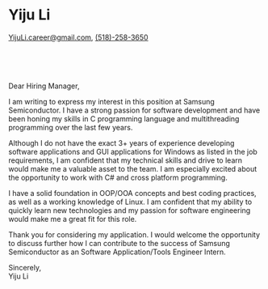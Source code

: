 # Yiju Li
[YijuLi.career@gmail.com](mailto:YijuLi.career@gmail.com), [(518)-258-3650](tel:5182583650)

<br><br><br>

Dear Hiring Manager,

I am writing to express my interest in this position at Samsung Semiconductor. I have a strong passion for software development and have been honing my skills in C programming language and multithreading programming over the last few years.

Although I do not have the exact 3+ years of experience developing software applications and GUI applications for Windows as listed in the job requirements, I am confident that my technical skills and drive to learn would make me a valuable asset to the team. I am especially excited about the opportunity to work with C# and cross platform programming.

I have a solid foundation in OOP/OOA concepts and best coding practices, as well as a working knowledge of Linux. I am confident that my ability to quickly learn new technologies and my passion for software engineering would make me a great fit for this role.

Thank you for considering my application. I would welcome the opportunity to discuss further how I can contribute to the success of Samsung Semiconductor as an Software Application/Tools Engineer Intern.

Sincerely,  
Yiju Li